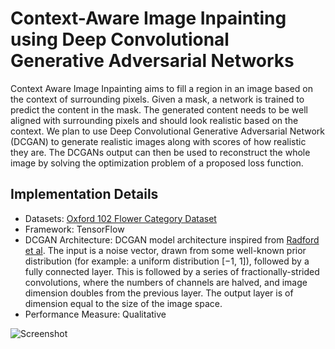 # Context-Aware Image Inpainting using Deep Convolutional Generative Adversarial Networks

Context Aware Image Inpainting aims to fill a region in an image based on the context of surrounding pixels. Given a mask, a network is trained to predict the content in the mask. The generated content needs to be well aligned with surrounding pixels and should look realistic based on the context. We plan to use Deep Convolutional Generative Adversarial Network (DCGAN) to generate realistic images along with scores of how realistic they are. The DCGANs output can then be used to reconstruct the whole image by solving the optimization problem of a proposed loss function.

## Implementation Details
  
- Datasets:  [Oxford 102 Flower Category Dataset](http://www.robots.ox.ac.uk/~vgg/data/flowers/102/)
- Framework: TensorFlow
- DCGAN Architecture: DCGAN model architecture inspired from [Radford et al](https://arxiv.org/pdf/1511.06434.pdf). The input is a noise vector, drawn from some well-known prior distribution (for example: a uniform distribution [−1, 1]), followed by a fully connected layer. This is followed by a series of fractionally-strided convolutions, where the numbers of channels are halved, and image dimension doubles from the previous layer. The output layer is of dimension equal to the size of the image space.
- Performance Measure: Qualitative

![Screenshot](https://cloud.githubusercontent.com/assets/21965720/24930883/1c40158a-1ed9-11e7-87c3-afded1f927cc.png)

